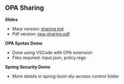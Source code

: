 ## OPA Sharing

**Slides**
- Marp version: [sharing.md](sharing.md)
- Pdf version: [opa-sharing.pdf](opa-sharing.pdf)

**OPA Syntax Demo**
- Done using VSCode with OPA extension
- Files required: input.json, policy.rego

**Spring Security Demo**
- More details in spring-boot-diy-access-control folder
